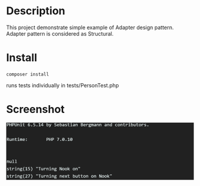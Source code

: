 # Description

This project demonstrate simple example of Adapter design pattern. Adapter pattern is considered as Structural.

# Install
```
composer install
```

runs tests individually in tests/PersonTest.php

# Screenshot
![Example Screenshot](https://raw.githubusercontent.com/myself379/php-adapter-pattern/master/assets/example.png)